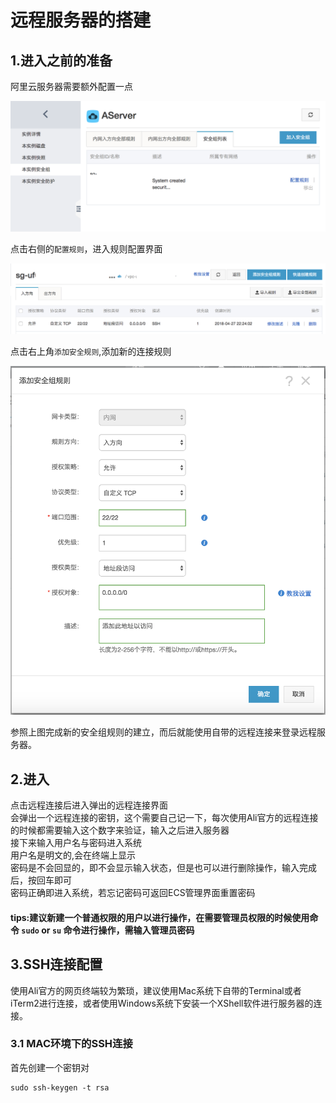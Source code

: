 # 远程服务器的搭建
## 1.进入之前的准备
阿里云服务器需要额外配置一点  

![pic1](img/pic1.png)  

点击右侧的`配置规则`，进入规则配置界面  

![pic2](img/pic2.png)  

点击右上角`添加安全规则`,添加新的连接规则

![pic3](img/pic3.png)

参照上图完成新的安全组规则的建立，而后就能使用自带的远程连接来登录远程服务器。


## 2.进入

点击远程连接后进入弹出的远程连接界面  
会弹出一个远程连接的密钥，这个需要自己记一下，每次使用Ali官方的远程连接的时候都需要输入这个数字来验证，输入之后进入服务器  
接下来输入用户名与密码进入系统  
用户名是明文的,会在终端上显示  
密码是不会回显的，即不会显示输入状态，但是也可以进行删除操作，输入完成后，按回车即可  
密码正确即进入系统，若忘记密码可返回ECS管理界面重置密码  

#### tips:建议新建一个普通权限的用户以进行操作，在需要管理员权限的时候使用命令 `sudo` or `su` 命令进行操作，需输入管理员密码  

## 3.SSH连接配置

使用Ali官方的网页终端较为繁琐，建议使用Mac系统下自带的Terminal或者iTerm2进行连接，或者使用Windows系统下安装一个XShell软件进行服务器的连接。  

### 3.1 MAC环境下的SSH连接

首先创建一个密钥对  

    sudo ssh-keygen -t rsa

